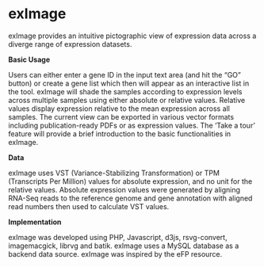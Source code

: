 # exImage

exImage provides an intuitive pictographic view of expression data across a diverge range of expression datasets.

**Basic Usage**

Users can either enter a gene ID in the input text area \(and hit the “GO” button\) or create a gene list which then will appear as an interactive list in the tool. exImage will shade the samples according to expression levels across multiple samples using either absolute or relative values. Relative values display expression relative to the mean expression across all samples. The current view can be exported in various vector formats including publication-ready PDFs or as expression values. The ‘Take a tour’ feature will provide a brief introduction to the basic functionalities in exImage.

**Data**

exImage uses VST \(Variance-Stabilizing Transformation\) or TPM \(Transcripts Per Million\) values for absolute expression, and no unit for the relative values. Absolute expression values were generated by aligning RNA-Seq reads to the reference genome and gene annotation with aligned read numbers then used to calculate VST values.

**Implementation**

exImage was developed using PHP, Javascript, d3js, rsvg-convert, imagemacgick, librvg and batik. exImage uses a MySQL database as a backend data source. exImage was inspired by the eFP resource.

